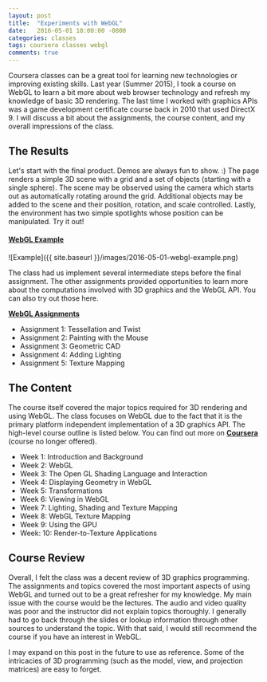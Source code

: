 ```yaml
---
layout: post
title:  "Experiments with WebGL"
date:   2016-05-01 18:00:00 -0800
categories: classes
tags: coursera classes webgl
comments: true
---
```


Coursera classes can be a great tool for learning new technologies or improving existing skills. Last year (Summer 2015), I took a course on WebGL to learn a bit more about web browser technology and refresh my knowledge of basic 3D rendering. The last time I worked with graphics APIs was a game development certificate course back in 2010 that used DirectX 9. I will discuss a bit about the assignments, the course content, and my overall impressions of the class.

## The Results

Let's start with the final product. Demos are always fun to show. :) The page renders a simple 3D scene with a grid and a set of objects (starting with a single sphere). The scene may be observed using the camera which starts out as automatically rotating around the grid. Additional objects may be added to the scene and their position, rotation, and scale controlled. Lastly, the environment has two simple spotlights whose position can be manipulated. Try it out! 

#### **[WebGL Example](http://ericschwabe.com/graphics-webgl/assignment5/)**

![Example]({{ site.baseurl }}/images/2016-05-01-webgl-example.png)

The class had us implement several intermediate steps before the final assignment. The other assignments provided opportunities to learn more about the computations involved with 3D graphics and the WebGL API. You can also try out those here.

**[WebGL Assignments](http://ericschwabe.com/graphics-webgl/)**

- Assignment 1: Tessellation and Twist
- Assignment 2: Painting with the Mouse
- Assignment 3: Geometric CAD
- Assignment 4: Adding Lighting
- Assignment 5: Texture Mapping

## The Content

The course itself covered the major topics required for 3D rendering and using WebGL. The class focuses on WebGL due to the fact that it is the primary platform independent implementation of a 3D graphics API. The high-level course outline is listed below. You can find out more on **[Coursera](https://www.coursera.org/)** (course no longer offered).

- Week 1: Introduction and Background
- Week 2: WebGL
- Week 3: The Open GL Shading Language and Interaction
- Week 4: Displaying Geometry in WebGL
- Week 5: Transformations 
- Week 6: Viewing in WebGL
- Week 7: Lighting, Shading and Texture Mapping
- Week 8: WebGL Texture Mapping
- Week 9: Using the GPU
- Week: 10: Render-to-Texture Applications


## Course Review

Overall, I felt the class was a decent review of 3D graphics programming. The assignments and topics covered the most important aspects of using WebGL and turned out to be a great refresher for my knowledge. My main issue with the course would be the lectures. The audio and video quality was poor and the instructor did not explain topics thoroughly. I generally had to go back through the slides or lookup information through other sources to understand the topic. With that said, I would still recommend the course if you have an interest in WebGL.

I may expand on this post in the future to use as reference. Some of the intricacies of 3D programming (such as the model, view, and projection matrices) are easy to forget.